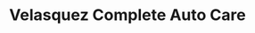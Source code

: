 ---
title: "Velasquez Complete Auto Care"
url: /milwaukee/velasquez-complete-auto-care-west-capitol-drive/
shop: car repair
---